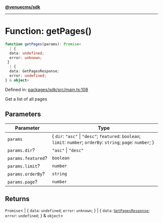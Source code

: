 [**@venuecms/sdk**](../Index.md)

***

# Function: getPages()

```ts
function getPages(params): Promise<
  | {
  data: undefined;
  error: unknown;
 }
  | {
  data: GetPagesResponse;
  error: undefined;
} & object>
```

Defined in: [packages/sdk/src/main.ts:108](https://github.com/venuecms/sdk/blob/dfe07bbbcbeec8ddfda43f5a7fc98ecc9dc8ce66/packages/sdk/src/main.ts#L108)

Get a list of all pages

## Parameters

| Parameter | Type |
| ------ | ------ |
| `params` | \{ `dir`: `"asc"` \| `"desc"`; `featured`: `boolean`; `limit`: `number`; `orderBy`: `string`; `page`: `number`; \} |
| `params.dir`? | `"asc"` \| `"desc"` |
| `params.featured`? | `boolean` |
| `params.limit`? | `number` |
| `params.orderBy`? | `string` |
| `params.page`? | `number` |

## Returns

`Promise`\<
  \| \{
  `data`: `undefined`;
  `error`: `unknown`;
 \}
  \| \{
  `data`: [`GetPagesResponse`](../type-aliases/GetPagesResponse.md);
  `error`: `undefined`;
 \} & `object`\>
